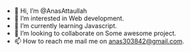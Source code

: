 - 👋 Hi, I’m @AnasAttaullah
- 👀 I’m interested in Web development.
- 🌱 I’m currently learning Javascript.
- 💞️ I’m looking to collaborate on Some awesome project.
- 📫 How to reach me mail me on anas303842@gmail.com.

<!---
AnasAttaullah/AnasAttaullah is a ✨ special ✨ repository because its `README.md` (this file) appears on your GitHub profile.
You can click the Preview link to take a look at your changes.
--->
